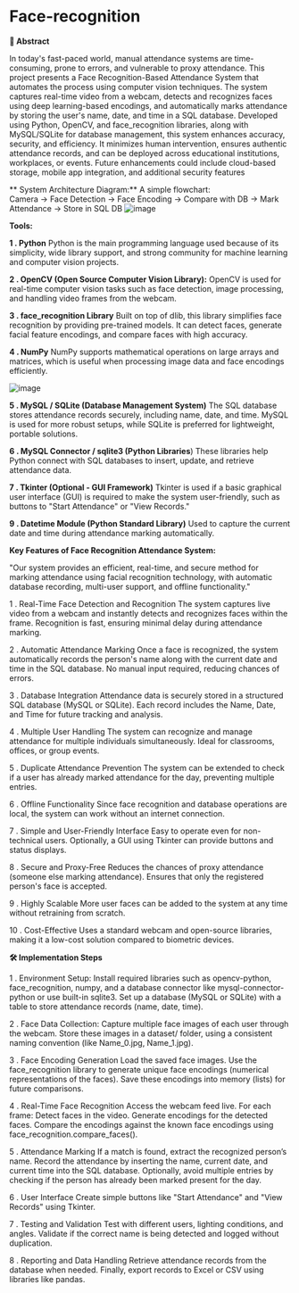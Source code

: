 # Face-recognition



**📄 Abstract**

In today's fast-paced world, manual attendance systems are time-consuming, prone to errors, and vulnerable to proxy attendance. This project presents a Face Recognition-Based Attendance System that automates the process using computer vision techniques. The system captures real-time video from a webcam, detects and recognizes faces using deep learning-based encodings, and automatically marks attendance by storing the user's name, date, and time in a SQL database. Developed using Python, OpenCV, and face_recognition libraries, along with MySQL/SQLite for database management, this system enhances accuracy, security, and efficiency. It minimizes human intervention, ensures authentic attendance records, and can be deployed across educational institutions, workplaces, or events. Future enhancements could include cloud-based storage, mobile app integration, and additional security features



** System Architecture Diagram:**
     A simple flowchart:         
     Camera → Face Detection → Face Encoding → Compare with DB → Mark Attendance → Store in SQL DB
                 ![image](https://github.com/user-attachments/assets/655f35c5-7473-4810-96ac-6bf1db3038a4)



 
**Tools:**

**1 . Python**
Python is the main programming language used because of its simplicity, wide library support, and strong community for machine learning and computer vision projects.

**2 . OpenCV (Open Source Computer Vision Library):**
OpenCV is used for real-time computer vision tasks such as face detection, image processing, and handling video frames from the webcam.

**3 . face_recognition Library**
Built on top of dlib, this library simplifies face recognition by providing pre-trained models. It can detect faces, generate facial feature encodings, and compare faces with high accuracy.

**4 . NumPy**
NumPy supports mathematical operations on large arrays and matrices, which is useful when processing image data and face encodings efficiently.


![image](https://github.com/user-attachments/assets/6f7fdb6b-1c7e-4e0b-8a40-a917013c37bd)

**5 . MySQL / SQLite (Database Management System)**
The SQL database stores attendance records securely, including name, date, and time.
MySQL is used for more robust setups, while SQLite is preferred for lightweight, portable solutions.

**6 . MySQL Connector / sqlite3 (Python Libraries**)
These libraries help Python connect with SQL databases to insert, update, and retrieve attendance data.

**7 . Tkinter (Optional - GUI Framework)**
Tkinter is used if a basic graphical user interface (GUI) is required to make the system user-friendly, such as buttons to "Start Attendance" or "View Records."

**9 . Datetime Module (Python Standard Library)**
Used to capture the current date and time during attendance marking automatically.








**Key Features of Face Recognition Attendance System:**

"Our system provides an efficient, real-time, and secure method for marking attendance using facial recognition technology, with automatic database recording, multi-user support, and offline functionality."

1 . Real-Time Face Detection and Recognition
The system captures live video from a webcam and instantly detects and recognizes faces within the frame.
Recognition is fast, ensuring minimal delay during attendance marking.

2 . Automatic Attendance Marking
Once a face is recognized, the system automatically records the person's name along with the current date and time in the SQL database.
No manual input required, reducing chances of errors.

3 . Database Integration
Attendance data is securely stored in a structured SQL database (MySQL or SQLite).
Each record includes the Name, Date, and Time for future tracking and analysis.

4 . Multiple User Handling
The system can recognize and manage attendance for multiple individuals simultaneously.
Ideal for classrooms, offices, or group events.

5 . Duplicate Attendance Prevention
The system can be extended to check if a user has already marked attendance for the day, preventing multiple entries.

6 . Offline Functionality
Since face recognition and database operations are local, the system can work without an internet connection.

7 . Simple and User-Friendly Interface
Easy to operate even for non-technical users.
Optionally, a GUI using Tkinter can provide buttons and status displays.

8 . Secure and Proxy-Free
Reduces the chances of proxy attendance (someone else marking attendance).
Ensures that only the registered person's face is accepted.

9 . Highly Scalable
More user faces can be added to the system at any time without retraining from scratch.

10 . Cost-Effective
Uses a standard webcam and open-source libraries, making it a low-cost solution compared to biometric devices.







**🛠 Implementation Steps**

1 . Environment Setup:
Install required libraries such as opencv-python, face_recognition, numpy, and a database connector like mysql-connector-python or use built-in sqlite3.
Set up a database (MySQL or SQLite) with a table to store attendance records (name, date, time).

2 . Face Data Collection:
Capture multiple face images of each user through the webcam.
Store these images in a dataset/ folder, using a consistent naming convention (like Name_0.jpg, Name_1.jpg).

3 . Face Encoding Generation
Load the saved face images.
Use the face_recognition library to generate unique face encodings (numerical representations of the faces).
Save these encodings into memory (lists) for future comparisons.

4 . Real-Time Face Recognition
Access the webcam feed live.
For each frame:
    Detect faces in the video.
    Generate encodings for the detected faces.
    Compare the encodings against the known face encodings using face_recognition.compare_faces().

5 . Attendance Marking
If a match is found, extract the recognized person’s name.
Record the attendance by inserting the name, current date, and current time into the SQL database.
Optionally, avoid multiple entries by checking if the person has already been marked present for the day.

6 . User Interface 
 Create simple buttons like "Start Attendance" and "View Records" using Tkinter.

7 . Testing and Validation
Test with different users, lighting conditions, and angles.
Validate if the correct name is being detected and logged without duplication.

8 . Reporting and Data Handling
Retrieve attendance records from the database when needed.
Finally, export records to Excel or CSV using libraries like pandas.





